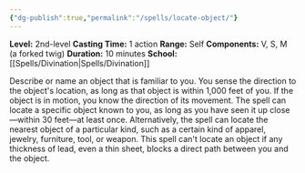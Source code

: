 ```yaml
---
{"dg-publish":true,"permalink":"/spells/locate-object/"}
---
```


**Level:** 2nd-level
**Casting Time:** 1 action
**Range:** Self
**Components:** V, S, M (a forked twig)
**Duration:** 10 minutes
**School:** [[Spells/Divination\|Spells/Divination]]

Describe or name an object that is familiar to you. You sense the direction to the object's location, as long as that object is within 1,000 feet of you. If the object is in motion, you know the direction of its movement.
The spell can locate a specific object known to you, as long as you have seen it up close—within 30 feet—at least once. Alternatively, the spell can locate the nearest object of a particular kind, such as a certain kind of apparel, jewelry, furniture, tool, or weapon.
This spell can't locate an object if any thickness of lead, even a thin sheet, blocks a direct path between you and the object.
